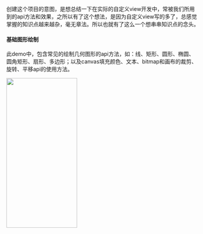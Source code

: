 创建这个项目的意图，是想总结一下在实际的自定义view开发中，常被我们所用到的api方法和效果，之所以有了这个想法，是因为自定义view写的多了，总感觉掌握的知识点越来越杂，毫无章法。所以也就有了这么一个想串串知识点的念头。

#### 基础图形绘制

此demo中，包含常见的绘制几何图形的api方法，如：线、矩形、圆形、椭圆、圆角矩形、扇形、多边形；以及canvas填充颜色、文本、bitmap和画布的裁剪、旋转、平移api的使用方法。

<img src="https://github.com/MingJieZuo/CustomViewCollection/blob/master/app/src/main/assets/imgfolder/figure_view.gif" width = "185" height = "393" div align=center />
